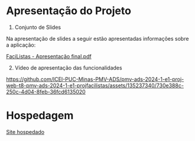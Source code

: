 # Apresentação do Projeto

1. Conjunto de Slides

Na apresentação de slides a seguir estão apresentadas informações sobre a aplicação:

[FaciListas - Apresentação final.pdf](https://github.com/user-attachments/files/15948511/FaciListas.-.Apresentacao.final.pdf)

2. Vídeo de apresentação das funcionalidades



https://github.com/ICEI-PUC-Minas-PMV-ADS/pmv-ads-2024-1-e1-proj-web-t8-pmv-ads-2024-1-e1-projfacilistas/assets/135237340/730e388c-250c-4d04-8feb-36fcd6135020



# Hospedagem

[Site hospedado](https://icei-puc-minas-pmv-ads.github.io/pmv-ads-2024-1-e1-proj-web-t8-pmv-ads-2024-1-e1-projfacilistas/codigo-fonte/paginaIncial/)
